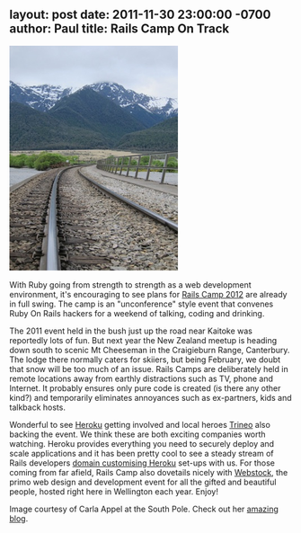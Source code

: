 layout: post
date: 2011-11-30 23:00:00 -0700
author: Paul
title: Rails Camp On Track
----

![rails.jpg](/media/2011-11-30-rails.jpg)

With Ruby going from strength to strength as a web development environment, it's encouraging to see plans for [Rails Camp 2012](https://groups.google.com/forum/#%21forum/railscamp) are already in full swing. The camp is an "unconference" style event that convenes Ruby On Rails hackers for a weekend of talking, coding and drinking.

The 2011 event held in the bush just up the road near Kaitoke was reportedly lots of fun. But next year the New Zealand meetup is heading down south to scenic Mt Cheeseman in the Craigieburn Range, Canterbury. The lodge there normally caters for skiiers, but being February, we doubt that snow will be too much of an issue. Rails Camps are deliberately held in remote locations away from earthly distractions such as TV, phone and Internet. It probably ensures only pure code is created (is there any other kind?) and temporarily eliminates annoyances such as ex-partners, kids and talkback hosts.

Wonderful to see [Heroku](http://www.heroku.com/) getting involved and local heroes [Trineo](http://trineo.co.nz/) also backing the event. We think these are both exciting companies worth watching. Heroku provides everything you need to securely deploy and scale applications and it has been pretty cool to see a steady stream of Rails developers [domain customising Heroku](https://iwantmyname.co.nz/services/developer/heroku-cloud-hosting-custom-domain) set-ups with us. For those coming from far afield, Rails Camp also dovetails nicely with [Webstock](http://www.webstock.org.nz/), the primo web design and development event for all the gifted and beautiful people, hosted right here in Wellington each year. Enjoy!

Image courtesy of Carla Appel at the South Pole. Check out her [amazing blog](http://carlaappel.blogspot.com/).
